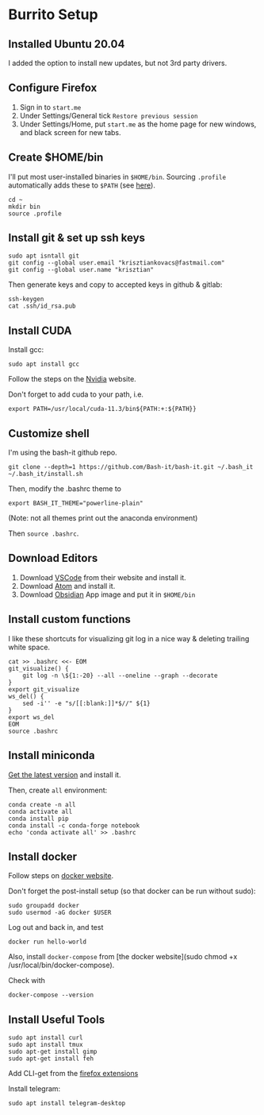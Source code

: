 # Burrito Setup

## Installed Ubuntu 20.04

I added the option to install new updates, but not 3rd party drivers.

## Configure Firefox

1. Sign in to `start.me`
1. Under Settings/General tick `Restore previous session`
1. Under Settings/Home, put `start.me` as the home page for new windows, and black screen for new tabs.

## Create $HOME/bin

I'll put most user-installed binaries in `$HOME/bin`. Sourcing `.profile` automatically adds these to `$PATH` (see [here](https://askubuntu.com/questions/402353/how-to-add-home-username-bin-to-path)).

```
cd ~
mkdir bin
source .profile
```


## Install git & set up ssh keys

```
sudo apt isntall git
git config --global user.email "krisztiankovacs@fastmail.com"
git config --global user.name "krisztian"
```

Then generate keys and copy to accepted keys in github & gitlab:

```
ssh-keygen
cat .ssh/id_rsa.pub
```

## Install CUDA

Install gcc:    

```
sudo apt install gcc
``` 

Follow the steps on the [Nvidia](https://developer.nvidia.com/cuda-downloads?target_os=Linux&target_arch=x86_64&=Ubuntu&target_version=20.04&target_type=deb_network) website.

Don't forget to add cuda to your path, i.e.

```
export PATH=/usr/local/cuda-11.3/bin${PATH:+:${PATH}}
```


## Customize shell

I'm using the bash-it github repo.

```
git clone --depth=1 https://github.com/Bash-it/bash-it.git ~/.bash_it
~/.bash_it/install.sh
```
Then, modify the .bashrc theme to
```
export BASH_IT_THEME="powerline-plain"
```
(Note: not all themes print out the anaconda environment)

Then `source .bashrc`.

## Download Editors

1. Download [VSCode](https://code.visualstudio.com/) from their website and install it.
1. Download [Atom](https://atom.io/download/deb) and install it.
1. Download [Obsidian](https://obsidian.md/) App image and put it in `$HOME/bin`

## Install custom functions

I like these shortcuts for visualizing git log in a nice way & deleting trailing white space.
```
cat >> .bashrc <<- EOM
git_visualize() {
    git log -n \${1:-20} --all --oneline --graph --decorate
}
export git_visualize
ws_del() {
    sed -i'' -e "s/[[:blank:]]*$//" ${1}
}
export ws_del
EOM
source .bashrc
```

## Install miniconda

[Get the latest version](https://docs.conda.io/en/latest/miniconda.html) and install it.

Then, create `all` environment:

```
conda create -n all
conda activate all
conda install pip
conda install -c conda-forge notebook   
echo 'conda activate all' >> .bashrc
```
## Install docker

Follow steps on [docker website](https://docs.docker.com/engine/install/ubuntu/).

Don't forget the post-install setup (so that docker can be run without sudo):

```
sudo groupadd docker
sudo usermod -aG docker $USER
```

Log out and back in, and test
```
docker run hello-world
```

Also, install `docker-compose` from [the docker website](sudo chmod +x /usr/local/bin/docker-compose).

Check with

```
docker-compose --version
```

## Install Useful Tools

```
sudo apt install curl
sudo apt install tmux
sudo apt-get install gimp
sudo apt-get install feh
```

Add CLI-get from the [firefox extensions](https://addons.mozilla.org/en-GB/firefox/addon/cliget/)

Install telegram:
```
sudo apt install telegram-desktop
```